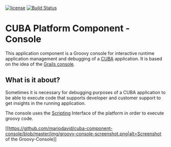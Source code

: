 [![license](https://img.shields.io/badge/license-Apache%20License%202.0-blue.svg?style=flat)](http://www.apache.org/licenses/LICENSE-2.0)
[![Build Status](https://travis-ci.org/mariodavid/cuba-component-console.svg?branch=master)](https://travis-ci.org/mariodavid/cuba-component-console)

# CUBA Platform Component - Console

This application component is a Groovy console for interactive runtime application management and debugging of a [CUBA](https://www.cuba-platform.com/) application.
It is based on the idea of the [Grails console](http://plugins.grails.org/plugin/console).

## What is it about?
Sometimes it is necessary for debugging purposes of a CUBA application to be able to execute code that supports developer and customer support to get insights in the running application.

The console uses the [Scripting](https://doc.cuba-platform.com/manual-6.4/scripting.html) Interface of the platform in order to execute groovy code.

[[https://github.com/mariodavid/cuba-component-console/blob/master/img/groovy-console-screenshot.png|alt=Screenshot of the Groovy-Console]]